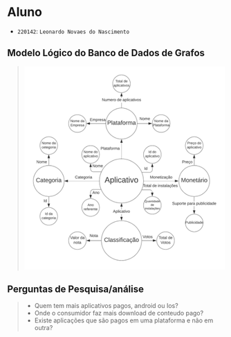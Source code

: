 
# Aluno
* `220142`: `Leonardo Novaes do Nascimento`

## Modelo Lógico do Banco de Dados de Grafos
> ![Diagrama de Orquestração](images/grafo_de_conhecimento.png)

## Perguntas de Pesquisa/análise

> * Quem tem mais aplicativos pagos, android ou Ios?
> * Onde o consumidor faz mais download de conteudo pago?
> * Existe aplicações que são pagos em uma plataforma e não em outra?
